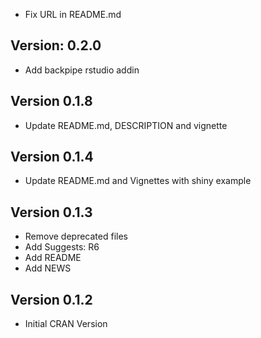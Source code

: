 
* Fix URL in README.md


## Version: 0.2.0 

* Add backpipe rstudio addin 


## Version 0.1.8

* Update README.md, DESCRIPTION and vignette


## Version 0.1.4

* Update README.md and Vignettes with shiny example

## Version 0.1.3

* Remove deprecated files
* Add Suggests: R6
* Add README
* Add NEWS


## Version 0.1.2

* Initial CRAN Version

